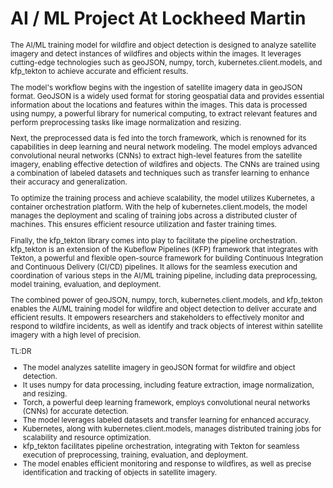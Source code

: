 # AI / ML Project At Lockheed Martin

<sub>
The AI/ML training model for wildfire and object detection is designed to analyze satellite imagery and detect instances of wildfires and objects within the images. It leverages cutting-edge technologies such as geoJSON, numpy, torch, kubernetes.client.models, and kfp_tekton to achieve accurate and efficient results.

The model's workflow begins with the ingestion of satellite imagery data in geoJSON format. GeoJSON is a widely used format for storing geospatial data and provides essential information about the locations and features within the images. This data is processed using numpy, a powerful library for numerical computing, to extract relevant features and perform preprocessing tasks like image normalization and resizing.

Next, the preprocessed data is fed into the torch framework, which is renowned for its capabilities in deep learning and neural network modeling. The model employs advanced convolutional neural networks (CNNs) to extract high-level features from the satellite imagery, enabling effective detection of wildfires and objects. The CNNs are trained using a combination of labeled datasets and techniques such as transfer learning to enhance their accuracy and generalization.

To optimize the training process and achieve scalability, the model utilizes Kubernetes, a container orchestration platform. With the help of kubernetes.client.models, the model manages the deployment and scaling of training jobs across a distributed cluster of machines. This ensures efficient resource utilization and faster training times.

Finally, the kfp_tekton library comes into play to facilitate the pipeline orchestration. kfp_tekton is an extension of the Kubeflow Pipelines (KFP) framework that integrates with Tekton, a powerful and flexible open-source framework for building Continuous Integration and Continuous Delivery (CI/CD) pipelines. It allows for the seamless execution and coordination of various steps in the AI/ML training pipeline, including data preprocessing, model training, evaluation, and deployment.

The combined power of geoJSON, numpy, torch, kubernetes.client.models, and kfp_tekton enables the AI/ML training model for wildfire and object detection to deliver accurate and efficient results. It empowers researchers and stakeholders to effectively monitor and respond to wildfire incidents, as well as identify and track objects of interest within satellite imagery with a high level of precision.
</sub>

TL:DR
* The model analyzes satellite imagery in geoJSON format for wildfire and object detection.
* It uses numpy for data processing, including feature extraction, image normalization, and resizing.
* Torch, a powerful deep learning framework, employs convolutional neural networks (CNNs) for accurate detection.
* The model leverages labeled datasets and transfer learning for enhanced accuracy.
* Kubernetes, along with kubernetes.client.models, manages distributed training jobs for scalability and resource optimization.
* kfp_tekton facilitates pipeline orchestration, integrating with Tekton for seamless execution of preprocessing, training, evaluation, and deployment.
* The model enables efficient monitoring and response to wildfires, as well as precise identification and tracking of objects in satellite imagery.
